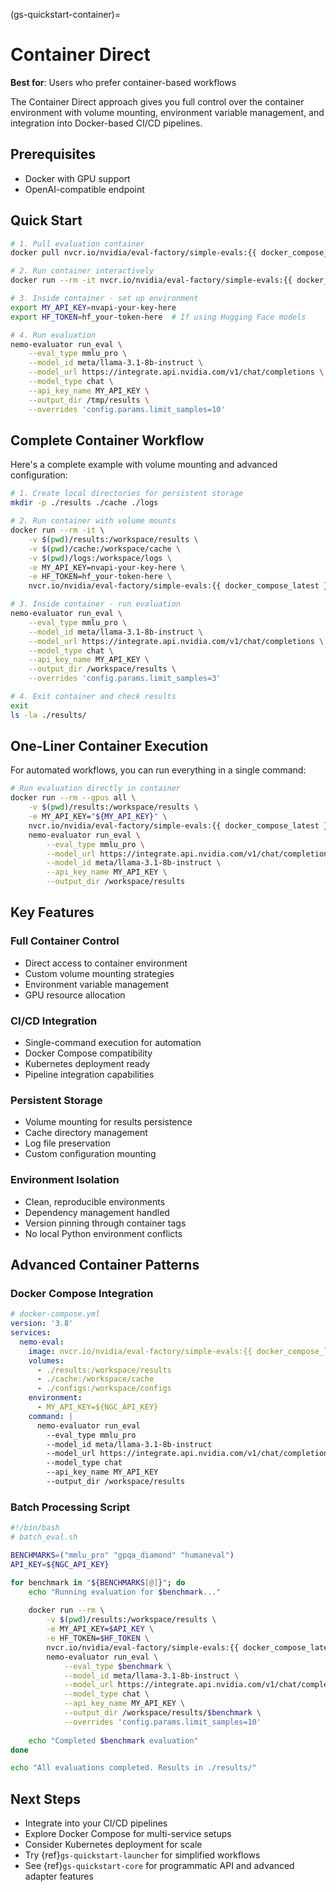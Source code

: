 (gs-quickstart-container)=
# Container Direct

**Best for**: Users who prefer container-based workflows

The Container Direct approach gives you full control over the container environment with volume mounting, environment variable management, and integration into Docker-based CI/CD pipelines.

## Prerequisites

- Docker with GPU support
- OpenAI-compatible endpoint

## Quick Start

```bash
# 1. Pull evaluation container
docker pull nvcr.io/nvidia/eval-factory/simple-evals:{{ docker_compose_latest }}

# 2. Run container interactively
docker run --rm -it nvcr.io/nvidia/eval-factory/simple-evals:{{ docker_compose_latest }} bash

# 3. Inside container - set up environment
export MY_API_KEY=nvapi-your-key-here
export HF_TOKEN=hf_your-token-here  # If using Hugging Face models

# 4. Run evaluation
nemo-evaluator run_eval \
    --eval_type mmlu_pro \
    --model_id meta/llama-3.1-8b-instruct \
    --model_url https://integrate.api.nvidia.com/v1/chat/completions \
    --model_type chat \
    --api_key_name MY_API_KEY \
    --output_dir /tmp/results \
    --overrides 'config.params.limit_samples=10'
```

## Complete Container Workflow

Here's a complete example with volume mounting and advanced configuration:

```bash
# 1. Create local directories for persistent storage
mkdir -p ./results ./cache ./logs

# 2. Run container with volume mounts
docker run --rm -it \
    -v $(pwd)/results:/workspace/results \
    -v $(pwd)/cache:/workspace/cache \
    -v $(pwd)/logs:/workspace/logs \
    -e MY_API_KEY=nvapi-your-key-here \
    -e HF_TOKEN=hf_your-token-here \
    nvcr.io/nvidia/eval-factory/simple-evals:{{ docker_compose_latest }} bash

# 3. Inside container - run evaluation
nemo-evaluator run_eval \
    --eval_type mmlu_pro \
    --model_id meta/llama-3.1-8b-instruct \
    --model_url https://integrate.api.nvidia.com/v1/chat/completions \
    --model_type chat \
    --api_key_name MY_API_KEY \
    --output_dir /workspace/results \
    --overrides 'config.params.limit_samples=3'

# 4. Exit container and check results
exit
ls -la ./results/
```

## One-Liner Container Execution

For automated workflows, you can run everything in a single command:

```bash
# Run evaluation directly in container
docker run --rm --gpus all \
    -v $(pwd)/results:/workspace/results \
    -e MY_API_KEY="${MY_API_KEY}" \
    nvcr.io/nvidia/eval-factory/simple-evals:{{ docker_compose_latest }} \
    nemo-evaluator run_eval \
        --eval_type mmlu_pro \
        --model_url https://integrate.api.nvidia.com/v1/chat/completions \
        --model_id meta/llama-3.1-8b-instruct \
        --api_key_name MY_API_KEY \
        --output_dir /workspace/results
```

## Key Features

### Full Container Control

- Direct access to container environment
- Custom volume mounting strategies
- Environment variable management
- GPU resource allocation

### CI/CD Integration

- Single-command execution for automation
- Docker Compose compatibility
- Kubernetes deployment ready
- Pipeline integration capabilities

### Persistent Storage

- Volume mounting for results persistence
- Cache directory management
- Log file preservation
- Custom configuration mounting

### Environment Isolation

- Clean, reproducible environments
- Dependency management handled
- Version pinning through container tags
- No local Python environment conflicts

## Advanced Container Patterns

### Docker Compose Integration

```yaml
# docker-compose.yml
version: '3.8'
services:
  nemo-eval:
    image: nvcr.io/nvidia/eval-factory/simple-evals:{{ docker_compose_latest }}
    volumes:
      - ./results:/workspace/results
      - ./cache:/workspace/cache
      - ./configs:/workspace/configs
    environment:
      - MY_API_KEY=${NGC_API_KEY}
    command: |
      nemo-evaluator run_eval 
        --eval_type mmlu_pro 
        --model_id meta/llama-3.1-8b-instruct 
        --model_url https://integrate.api.nvidia.com/v1/chat/completions 
        --model_type chat 
        --api_key_name MY_API_KEY 
        --output_dir /workspace/results
```

### Batch Processing Script

```bash
#!/bin/bash
# batch_eval.sh

BENCHMARKS=("mmlu_pro" "gpqa_diamond" "humaneval")
API_KEY=${NGC_API_KEY}

for benchmark in "${BENCHMARKS[@]}"; do
    echo "Running evaluation for $benchmark..."
    
    docker run --rm \
        -v $(pwd)/results:/workspace/results \
        -e MY_API_KEY=$API_KEY \
        -e HF_TOKEN=$HF_TOKEN \
        nvcr.io/nvidia/eval-factory/simple-evals:{{ docker_compose_latest }} \
        nemo-evaluator run_eval \
            --eval_type $benchmark \
            --model_id meta/llama-3.1-8b-instruct \
            --model_url https://integrate.api.nvidia.com/v1/chat/completions \
            --model_type chat \
            --api_key_name MY_API_KEY \
            --output_dir /workspace/results/$benchmark \
            --overrides 'config.params.limit_samples=10'
            
    echo "Completed $benchmark evaluation"
done

echo "All evaluations completed. Results in ./results/"
```

## Next Steps

- Integrate into your CI/CD pipelines
- Explore Docker Compose for multi-service setups
- Consider Kubernetes deployment for scale
- Try {ref}`gs-quickstart-launcher` for simplified workflows
- See {ref}`gs-quickstart-core` for programmatic API and advanced adapter features
